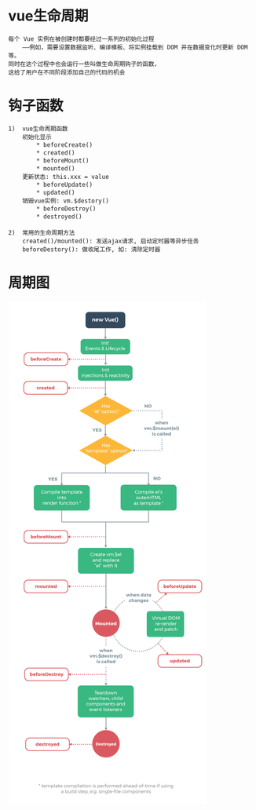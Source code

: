 # vue生命周期
    每个 Vue 实例在被创建时都要经过一系列的初始化过程
        ——例如，需要设置数据监听、编译模板、将实例挂载到 DOM 并在数据变化时更新 DOM 等。
    同时在这个过程中也会运行一些叫做生命周期钩子的函数，
    这给了用户在不同阶段添加自己的代码的机会
#  钩子函数
    1)	vue生命周期函数
        初始化显示
            * beforeCreate()
            * created()
            * beforeMount()
            * mounted()
        更新状态: this.xxx = value
            * beforeUpdate()
            * updated()
        销毁vue实例: vm.$destory()
            * beforeDestroy()
            * destroyed()

    2)	常用的生命周期方法
        created()/mounted(): 发送ajax请求, 启动定时器等异步任务
        beforeDestory(): 做收尾工作, 如: 清除定时器
    
    
# 周期图
   ![vue生命周期](img/lifecycle.png)
    